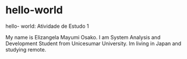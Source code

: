 # hello-world
hello- world: Atividade de Estudo 1

My name is Elizangela Mayumi Osako.
I am System Analysis and Development Student from Unicesumar University.
Im living in Japan and studying remote.
